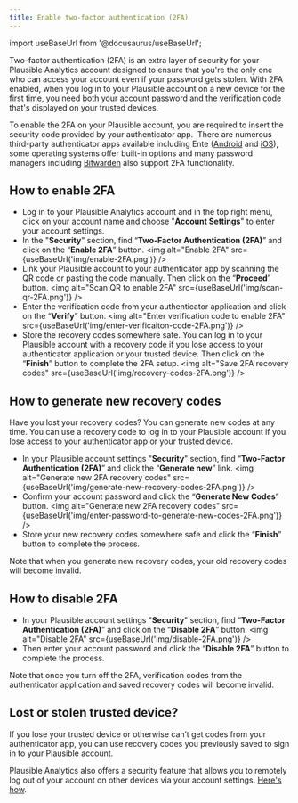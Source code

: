```yaml
---
title: Enable two-factor authentication (2FA)
---
```


import useBaseUrl from '@docusaurus/useBaseUrl';

Two-factor authentication (2FA) is an extra layer of security for your Plausible Analytics account designed to ensure that you're the only one who can access your account even if your password gets stolen. With 2FA enabled, when you log in to your Plausible account on a new device for the first time, you need both your account password and the verification code that's displayed on your trusted devices.

To enable the 2FA on your Plausible account, you are required to insert the security code provided by your authenticator app.  There are numerous third-party authenticator apps available including Ente ([Android](https://play.google.com/store/apps/details) and [iOS](https://apps.apple.com/us/app/ente-authenticator/id6444121398)), some operating systems offer built-in options and many password managers including [Bitwarden](https://bitwarden.com) also support 2FA functionality.

## How to enable 2FA

* Log in to your Plausible Analytics account and in the top right menu, click on your account name and choose "**Account Settings**" to enter your account settings.
* In the "**Security**" section, find “**Two-Factor Authentication (2FA)**” and click on the “**Enable 2FA**” button.
<img alt="Enable 2FA" src={useBaseUrl('img/enable-2FA.png')} />
* Link your Plausible account to your authenticator app by scanning the QR code or pasting the code manually. Then click on the “**Proceed**” button.
<img alt="Scan QR to enable 2FA" src={useBaseUrl('img/scan-qr-2FA.png')} />
* Enter the verification code from your authenticator application and click on the “**Verify**” button.
<img alt="Enter verification code to enable 2FA" src={useBaseUrl('img/enter-verificaiton-code-2FA.png')} />
* Store the recovery codes somewhere safe. You can log in to your Plausible account with a recovery code if you lose access to your authenticator application or your trusted device. Then click on the “**Finish**” button to complete the 2FA setup.
<img alt="Save 2FA recovery codes" src={useBaseUrl('img/recovery-codes-2FA.png')} />

## How to generate new recovery codes

Have you lost your recovery codes? You can generate new codes at any time. You can use a recovery code to log in to your Plausible account if you lose access to your authenticator app or your trusted device.

* In your Plausible account settings "**Security**" section, find “**Two-Factor Authentication (2FA)**” and click the “**Generate new**” link.
<img alt="Generate new 2FA recovery codes" src={useBaseUrl('img/generate-new-recovery-codes-2FA.png')} />
* Confirm your account password and click the “**Generate New Codes**” button.
<img alt="Generate new 2FA recovery codes" src={useBaseUrl('img/enter-password-to-generate-new-codes-2FA.png')} />
* Store your new recovery codes somewhere safe and click the “**Finish**” button to complete the process. 

Note that when you generate new recovery codes, your old recovery codes will become invalid.

## How to disable 2FA

* In your Plausible account settings "**Security**" section, find “**Two-Factor Authentication (2FA)**” and click on the “**Disable 2FA**” button.
<img alt="Disable 2FA" src={useBaseUrl('img/disable-2FA.png')} />
* Then enter your account password and click the “**Disable 2FA**” button to complete the process.

Note that once you turn off the 2FA, verification codes from the authenticator application and saved recovery codes will become invalid.

## Lost or stolen trusted device?

If you lose your trusted device or otherwise can’t get codes from your authenticator app, you can use recovery codes you previously saved to sign in to your Plausible account.

Plausible Analytics also offers a security feature that allows you to remotely log out of your account on other devices via your account settings. [Here's how](login-management.md).

